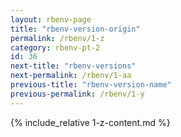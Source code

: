 ```yaml
---
layout: rbenv-page
title: "rbenv-version-origin"
permalink: /rbenv/1-z
category: rbenv-pt-2
id: 36
next-title: "rbenv-versions"
next-permalink: /rbenv/1-aa
previous-title: "rbenv-version-name"
previous-permalink: /rbenv/1-y
---
```


{% include_relative 1-z-content.md %}
